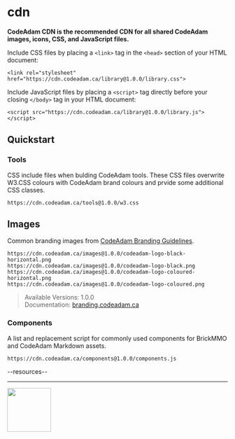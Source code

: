 # cdn

<style>@import url("//cdn.brickmmo.com/readme@1.0.0/readme.css");</style>

**CodeAdam CDN is the recommended CDN for all shared CodeAdam images, icons, CSS, and JavaScript files.**

Include CSS files by placing a `<link>` tag in the `<head>` section of your HTML document:

```
<link rel="stylesheet" href="https://cdn.codeadam.ca/library@1.0.0/library.css">
```

Include JavaScript files by placing a `<script>` tag directly before your closing `</body>` tag in your HTML document:

```
<script src="https://cdn.codeadam.ca/library@1.0.0/library.js"></script>
```

## Quickstart

### Tools

CSS include files when bulding CodeAdam tools. These CSS files overwrite W3.CSS colours with CodeAdam brand colours and prvide some additional CSS classes.

```
https://cdn.codeadam.ca/tools@1.0.0/w3.css
```

## Images

Common branding images from [CodeAdam Branding Guidelines](https://branding.codeadam.ca).

```
https://cdn.codeadam.ca/images@1.0.0/codeadam-logo-black-horizontal.png
https://cdn.codeadam.ca/images@1.0.0/codeadam-logo-black.png
https://cdn.codeadam.ca/images@1.0.0/codeadam-logo-coloured-horizontal.png
https://cdn.codeadam.ca/images@1.0.0/codeadam-logo-coloured.png
```

> Available Versions: 1.0.0  
> Documentation: [branding.codeadam.ca](https://branding.codeadam.ca)

### Components  

A list and replacement script for commonly used components for BrickMMO and CodeAdam Markdown assets.

```
https://cdn.codeadam.ca/components@1.0.0/components.js
```

<div class="components" id="resources">--resources--</div>
<script src="https://cdn.codeadam.ca/components@1.0.0/components.js"></script>

---

<a href="https://codeadam.ca">
<img src="https://cdn.codeadam.ca/images@1.0.0/codeadam-logo-coloured-horizontal.png" width="100">
</a>
